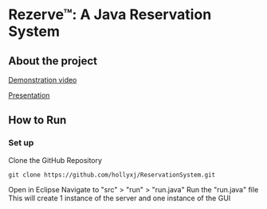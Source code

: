 # Rezerve™: A Java Reservation System

## About the project
[Demonstration video](https://www.youtube.com/watch?v=FDCWMALnxvs)

[Presentation](https://www.canva.com/design/DAGE29Krxo4/q4s7cZtmF9YHT1_SYvy7Ew/edit?utm_content=DAGE29Krxo4&utm_campaign=designshare&utm_medium=link2&utm_source=sharebutton)

## How to Run

### Set up
Clone the GitHub Repository
```
git clone https://github.com/hollyxj/ReservationSystem.git
```

Open in Eclipse
Navigate to "src" > "run" > "run.java"
Run the "run.java" file 
This will create 1 instance of the server and one instance of the GUI
